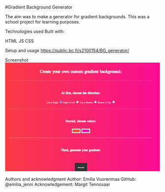 #Gradient Background Generator

The aim was to make a generator for gradient backgrounds.
This was a school project for learning purposes.

Technologies used
Built with:

HTML
JS
CSS

Setup and usage
https://public.bc.fi/s2100154/BG_generator/

Screenshot
![Gradient Screenshot](gradient.png)

Authors and acknowledgment
Author: Emilia Vuorenmaa
GitHub: @emilia_jenni
Acknowledgement:
Margit Tennosaar
